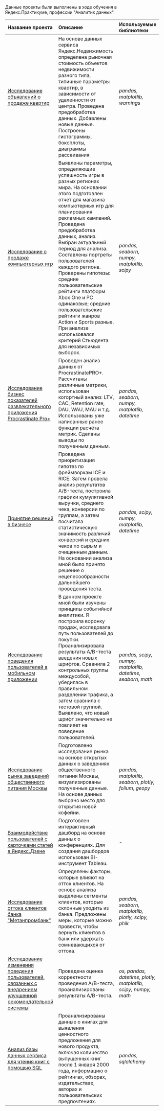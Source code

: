 Данные проекты были выполнены в ходе обучения в Яндекс.Практикуме, профессии "Аналитик данных".

| Название проекта | Описание | Используемые библиотеки | 
| :---------------------- | :---------------------- | :---------------------- |
| [Исследование объявлений о продаже квартир](./apartments_sale/apartments_sale.ipynb) | На основе данных сервиса Яндекс.Недвижимость определена рыночная стоимость объектов недвижимости разного типа, типичные параметры квартир, в зависимости от удаленности от центра. Проведена предобработка данных. Добавлены новые данные. Построены гистограммы, боксплоты, диаграммы рассеивания | *pandas, matplotlib, warnings* |
| [Исследование о продаже компьютерных игр](./portfolio/gamedev/gamedev.ipynb) | Выявлены параметры, определяющие успешность игры в разных регионах мира. На основании этого подготовлен отчет для магазина компьютерных игр для планирования рекламных кампаний. Проведена предобработка данных, анализ. Выбран актуальный период для анализа. Составлены портреты пользователей каждого региона. Проверены гипотезы: средние пользовательские рейтинги платформ Xbox One и PC одинаковые; средние пользовательские рейтинги жанров Action и Sports разные. При анализе использовался критерий Стьюдента для независимых выборок. | *pandas, seaborn, numpy, matplotlib, scipy* |
| [Исследование бизнес показателей развлекательного приложения Procrastinate Pro+](./portfolio/business_indicators/business_indicators.ipynb) | Проведен анализ данных от ProcrastinatePRO+. Рассчитаны различные метрики, использован когортный анализ: LTV, CAC, Retention rate, DAU, WAU, MAU и т.д. Использованы уже написанные ранее функции расчёта метрик. Сделаны выводы по полученным данным. | *pandas, seaborn, numpy, matplotlib, datetime* |
| [Принятие решений в бизнесе](./portfolio/increase_revenue/increase_revenue.ipynb) | Проведена приоритизация гипотез по фреймворкам ICE и RICE. Затем провела анализ результатов A/B-теста, построила графики кумулятивной выручки, среднего чека, конверсии по группам, а затем посчитала статистическую значимость различий конверсий и средних чеков по сырым и очищенным данным. На основании анализа мной было принято решение о нецелесообразности дальнейшего проведения теста. | *pandas, scipy, numpy, matplotlib, datetime* |
| [Исследование поведения пользователей в мобильном приложении](./portfolio/mobile_app/mobile_app.ipynb) | В данном проекте мной были изучены принципы событийной аналитики. Я построила воронку продаж, исследовала путь пользователей до покупки. Проанализировала результаты A/B-теста введения новых шрифтов. Сравнила 2 контрольных группы междусобой, убедилась в правильном разделении трафика, а затем сравнила с тестовой группой. Выявлено, что новый шрифт значительно не повлияет на поведение пользователей. | *pandas, scipy, numpy, matplotlib, datetime, seaborn, math* |
| [Исследование рынка заведений общественного питания Москвы](./portfolio/catering_market/catering_market.с) | Подготовлено исследование рынка на основе открытых данных о заведениях общественного питания Москвы, визуализированы полученные данные. На основе данных выбрано место для открытия новой кофейни. | *pandas, matplotlib, seaborn, plotly, folium, geopy* |
| [Взаимодействие пользователей с карточками статей в Яндекс.Дзене](./portfolio/dashboard_yandex_zen/dashboard_yandex_zen.pdf) | Подготовлен интерактивный дашборд на основе данных о конференциях. Для создания дашбордов использован BI-инструмент Tableau. | *-* |
| [Исследование оттока клиентов банка "Метанпромбанк"](./portfolio/bank_customer_outflow/bank_customer_outflow.html) | Определены факторы, которые влияют на отток клиентов. На основе анализа выделены сегменты клиентов, которые склонные уходить из банка. Предложены меры, которые можно провести, чтобы вернуть клиентов в банк или удержать сомневающихся от оттока. | *pandas, seaborn, matplotlib, plotly, scipy, phik* |
| [Исследование изменения поведения пользователей, связанных с внедрением улучшенной рекомендательной системы](./portfolio/AB_test/AB_test.html) | Проведена оценка корректности проведения A/B-теста, проанализированы результаты A/B-теста. | *os, pandas, datetime, plotly, matplotlib, scipy, numpy, math* |
| [Анализ базы данных сервиса для чтения книг с помощью SQL](./portfolio/SQL_books/SQL_books.ipynb) | Проанализированы данные о книгах для выявления ценностного предложения для нового продукта, включая количество выпущенных книг после 1 января 2000 года, информацию о рейтингах, обзорах, издательствах, авторах и пользовательских предпочтениях. | *pandas, sqlalchemy* |
